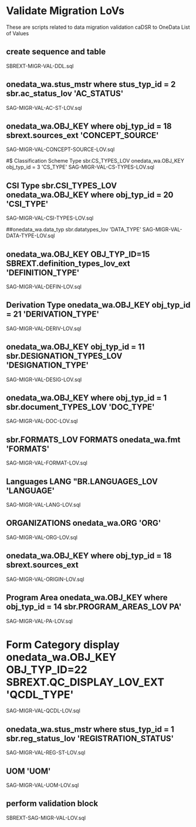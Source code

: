 # Validate Migration LoVs
These are scripts related to data migration validation caDSR to OneData List of Values

## create sequence and table
SBREXT-MIGR-VAL-DDL.sql

## onedata_wa.stus_mstr where stus_typ_id = 2 sbr.ac_status_lov 'AC_STATUS'
SAG-MIGR-VAL-AC-ST-LOV.sql

## onedata_wa.OBJ_KEY where obj_typ_id = 18 sbrext.sources_ext 'CONCEPT_SOURCE'
SAG-MIGR-VAL-CONCEPT-SOURCE-LOV.sql

#$ Classification Scheme Type sbr.CS_TYPES_LOV onedata_wa.OBJ_KEY obj_typ_id = 3 'CS_TYPE'
SAG-MIGR-VAL-CS-TYPES-LOV.sql

## CSI Type sbr.CSI_TYPES_LOV onedata_wa.OBJ_KEY where obj_typ_id = 20 'CSI_TYPE'
SAG-MIGR-VAL-CSI-TYPES-LOV.sql

##onedata_wa.data_typ sbr.datatypes_lov 'DATA_TYPE'
SAG-MIGR-VAL-DATA-TYPE-LOV.sql

## onedata_wa.OBJ_KEY OBJ_TYP_ID=15 SBREXT.definition_types_lov_ext 'DEFINITION_TYPE'
SAG-MIGR-VAL-DEFIN-LOV.sql

## Derivation Type onedata_wa.OBJ_KEY obj_typ_id = 21 'DERIVATION_TYPE'
SAG-MIGR-VAL-DERIV-LOV.sql

## onedata_wa.OBJ_KEY obj_typ_id = 11 sbr.DESIGNATION_TYPES_LOV 'DESIGNATION_TYPE'
SAG-MIGR-VAL-DESIG-LOV.sql

## onedata_wa.OBJ_KEY where obj_typ_id = 1 sbr.document_TYPES_LOV 'DOC_TYPE'
SAG-MIGR-VAL-DOC-LOV.sql

## sbr.FORMATS_LOV FORMATS onedata_wa.fmt 'FORMATS'
SAG-MIGR-VAL-FORMAT-LOV.sql

## Languages LANG "BR.LANGUAGES_LOV 'LANGUAGE'
SAG-MIGR-VAL-LANG-LOV.sql

## ORGANIZATIONS onedata_wa.ORG 'ORG'
SAG-MIGR-VAL-ORG-LOV.sql

## onedata_wa.OBJ_KEY where obj_typ_id = 18 sbrext.sources_ext
SAG-MIGR-VAL-ORIGIN-LOV.sql

## Program Area  onedata_wa.OBJ_KEY where obj_typ_id = 14 sbr.PROGRAM_AREAS_LOV PA'
SAG-MIGR-VAL-PA-LOV.sql

# Form Category display onedata_wa.OBJ_KEY OBJ_TYP_ID=22 SBREXT.QC_DISPLAY_LOV_EXT  'QCDL_TYPE'
SAG-MIGR-VAL-QCDL-LOV.sql

## onedata_wa.stus_mstr where stus_typ_id = 1 sbr.reg_status_lov 'REGISTRATION_STATUS'
SAG-MIGR-VAL-REG-ST-LOV.sql

## UOM 'UOM'
SAG-MIGR-VAL-UOM-LOV.sql

## perform validation block
SBREXT-SAG-MIGR-VAL-LOV.sql

